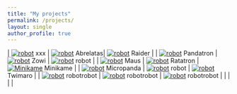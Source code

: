 ```yaml
---
title: "My projects"
permalink: /projects/
layout: single
author_profile: true
---
```


<style>
td, th {
   border: none!important;
}
</style>

| [![robot](/assets/images/empty.jpg 'robot')](/projects) xxx | [![robot](/assets/images/empty.jpg 'robot')](/projects) Abrelatas| [![robot](/assets/images/raider-square.jpg 'Raider')](/projects) Raider |
| [![robot](/assets/images/pandatron-square.jpg 'Pandatron')](/projects) Pandatron | [![robot](/assets/images/zowi-square.jpg 'robot')](/robots/zowi) Zowi | [![robot](/assets/images/empty.jpg 'robot')](/projects) robot |
| [![robot](/assets/images/maus-square.jpg 'Maus')](/robots/maus) Maus | [![robot](/assets/images/empty.jpg 'robot')](/projects) Ratatron | [![Minikame](/assets/images/minikame-low.jpg 'Minikame')](/robots/minikame/) Minikame  |
| [![robot](/assets/images/empty.jpg 'robot')](/projects) Micropanda | [![robot](/assets/images/empty.jpg 'robot')](/projects) robot | [![robot](/assets/images/twimaro-square.jpg 'robot')](/robots/twimaro) Twimaro |
| [![robot](/assets/images/empty.jpg 'robot')](/projects) robotrobot | [![robot](/assets/images/empty.jpg 'robot')](/projects) robotrobot | [![robot](/assets/images/empty.jpg 'robot')](/projects) robotrobot |
| []() | []() | []() | 